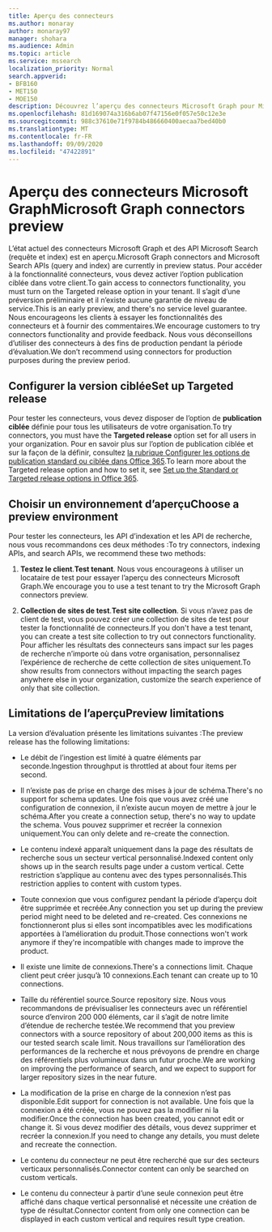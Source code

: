 ```yaml
---
title: Aperçu des connecteurs
ms.author: monaray
author: monaray97
manager: shohara
ms.audience: Admin
ms.topic: article
ms.service: mssearch
localization_priority: Normal
search.appverid:
- BFB160
- MET150
- MOE150
description: Découvrez l’aperçu des connecteurs Microsoft Graph pour Microsoft Search.
ms.openlocfilehash: 81d169074a316b6ab07f47156e0f057e50c12e3e
ms.sourcegitcommit: 988c37610e71f9784b486660400aecaa7bed40b0
ms.translationtype: MT
ms.contentlocale: fr-FR
ms.lasthandoff: 09/09/2020
ms.locfileid: "47422891"
---
```

# <a name="microsoft-graph-connectors-preview"></a><span data-ttu-id="5fbd3-103">Aperçu des connecteurs Microsoft Graph</span><span class="sxs-lookup"><span data-stu-id="5fbd3-103">Microsoft Graph connectors preview</span></span>

<span data-ttu-id="5fbd3-104">L’état actuel des connecteurs Microsoft Graph et des API Microsoft Search (requête et index) est en aperçu.</span><span class="sxs-lookup"><span data-stu-id="5fbd3-104">Microsoft Graph connectors and Microsoft Search APIs (query and index) are currently in preview status.</span></span> <span data-ttu-id="5fbd3-105">Pour accéder à la fonctionnalité connecteurs, vous devez activer l’option publication ciblée dans votre client.</span><span class="sxs-lookup"><span data-stu-id="5fbd3-105">To gain access to connectors functionality, you must turn on the Targeted release option in your tenant.</span></span> <span data-ttu-id="5fbd3-106">Il s’agit d’une préversion préliminaire et il n’existe aucune garantie de niveau de service.</span><span class="sxs-lookup"><span data-stu-id="5fbd3-106">This is an early preview, and there's no service level guarantee.</span></span> <span data-ttu-id="5fbd3-107">Nous encourageons les clients à essayer les fonctionnalités des connecteurs et à fournir des commentaires.</span><span class="sxs-lookup"><span data-stu-id="5fbd3-107">We encourage customers to try connectors functionality and provide feedback.</span></span> <span data-ttu-id="5fbd3-108">Nous vous déconseillons d’utiliser des connecteurs à des fins de production pendant la période d’évaluation.</span><span class="sxs-lookup"><span data-stu-id="5fbd3-108">We don’t recommend using connectors for production purposes during the preview period.</span></span>

## <a name="set-up-targeted-release"></a><span data-ttu-id="5fbd3-109">Configurer la version ciblée</span><span class="sxs-lookup"><span data-stu-id="5fbd3-109">Set up Targeted release</span></span>

<span data-ttu-id="5fbd3-110">Pour tester les connecteurs, vous devez disposer de l’option de **publication ciblée** définie pour tous les utilisateurs de votre organisation.</span><span class="sxs-lookup"><span data-stu-id="5fbd3-110">To try connectors, you must have the **Targeted release** option set for all users in your organization.</span></span> <span data-ttu-id="5fbd3-111">Pour en savoir plus sur l’option de publication ciblée et sur la façon de la définir, consultez [la rubrique Configurer les options de publication standard ou ciblée dans Office 365](https://docs.microsoft.com/office365/admin/manage/release-options-in-office-365?view=o365-worldwide).</span><span class="sxs-lookup"><span data-stu-id="5fbd3-111">To learn more about the Targeted release option and how to set it, see [Set up the Standard or Targeted release options in Office 365](https://docs.microsoft.com/office365/admin/manage/release-options-in-office-365?view=o365-worldwide).</span></span>

## <a name="choose-a-preview-environment"></a><span data-ttu-id="5fbd3-112">Choisir un environnement d’aperçu</span><span class="sxs-lookup"><span data-stu-id="5fbd3-112">Choose a preview environment</span></span>

<span data-ttu-id="5fbd3-113">Pour tester les connecteurs, les API d’indexation et les API de recherche, nous vous recommandons ces deux méthodes :</span><span class="sxs-lookup"><span data-stu-id="5fbd3-113">To try connectors, indexing APIs, and search APIs, we recommend these two methods:</span></span>

1. <span data-ttu-id="5fbd3-114">**Testez le client**.</span><span class="sxs-lookup"><span data-stu-id="5fbd3-114">**Test tenant**.</span></span>  <span data-ttu-id="5fbd3-115">Nous vous encourageons à utiliser un locataire de test pour essayer l’aperçu des connecteurs Microsoft Graph.</span><span class="sxs-lookup"><span data-stu-id="5fbd3-115">We encourage you to use a test tenant to try the Microsoft Graph connectors preview.</span></span>

2. <span data-ttu-id="5fbd3-116">**Collection de sites de test**.</span><span class="sxs-lookup"><span data-stu-id="5fbd3-116">**Test site collection**.</span></span> <span data-ttu-id="5fbd3-117">Si vous n’avez pas de client de test, vous pouvez créer une collection de sites de test pour tester la fonctionnalité de connecteurs.</span><span class="sxs-lookup"><span data-stu-id="5fbd3-117">If you don't have a test tenant, you can create a test site collection to try out connectors functionality.</span></span> <span data-ttu-id="5fbd3-118">Pour afficher les résultats des connecteurs sans impact sur les pages de recherche n’importe où dans votre organisation, personnalisez l’expérience de recherche de cette collection de sites uniquement.</span><span class="sxs-lookup"><span data-stu-id="5fbd3-118">To show results from connectors without impacting the search pages anywhere else in your organization, customize the search experience of only that site collection.</span></span>

## <a name="preview-limitations"></a><span data-ttu-id="5fbd3-119">Limitations de l’aperçu</span><span class="sxs-lookup"><span data-stu-id="5fbd3-119">Preview limitations</span></span>

<span data-ttu-id="5fbd3-120">La version d’évaluation présente les limitations suivantes :</span><span class="sxs-lookup"><span data-stu-id="5fbd3-120">The preview release has the following limitations:</span></span>

* <span data-ttu-id="5fbd3-121">Le débit de l’ingestion est limité à quatre éléments par seconde.</span><span class="sxs-lookup"><span data-stu-id="5fbd3-121">Ingestion throughput is throttled at about four items per second.</span></span>

* <span data-ttu-id="5fbd3-122">Il n’existe pas de prise en charge des mises à jour de schéma.</span><span class="sxs-lookup"><span data-stu-id="5fbd3-122">There's no support for schema updates.</span></span> <span data-ttu-id="5fbd3-123">Une fois que vous avez créé une configuration de connexion, il n’existe aucun moyen de mettre à jour le schéma.</span><span class="sxs-lookup"><span data-stu-id="5fbd3-123">After you create a connection setup, there's no way to update the schema.</span></span> <span data-ttu-id="5fbd3-124">Vous pouvez supprimer et recréer la connexion uniquement.</span><span class="sxs-lookup"><span data-stu-id="5fbd3-124">You can only delete and re-create the connection.</span></span>

* <span data-ttu-id="5fbd3-125">Le contenu indexé apparaît uniquement dans la page des résultats de recherche sous un secteur vertical personnalisé.</span><span class="sxs-lookup"><span data-stu-id="5fbd3-125">Indexed content only shows up in the search results page under a custom vertical.</span></span> <span data-ttu-id="5fbd3-126">Cette restriction s’applique au contenu avec des types personnalisés.</span><span class="sxs-lookup"><span data-stu-id="5fbd3-126">This restriction applies to content with custom types.</span></span>

* <span data-ttu-id="5fbd3-127">Toute connexion que vous configurez pendant la période d’aperçu doit être supprimée et recréée.</span><span class="sxs-lookup"><span data-stu-id="5fbd3-127">Any connection you set up during the preview period might need to be deleted and re-created.</span></span> <span data-ttu-id="5fbd3-128">Ces connexions ne fonctionneront plus si elles sont incompatibles avec les modifications apportées à l’amélioration du produit.</span><span class="sxs-lookup"><span data-stu-id="5fbd3-128">Those connections won't work anymore if they're incompatible with changes made to improve the product.</span></span>

* <span data-ttu-id="5fbd3-129">Il existe une limite de connexions.</span><span class="sxs-lookup"><span data-stu-id="5fbd3-129">There's a connections limit.</span></span> <span data-ttu-id="5fbd3-130">Chaque client peut créer jusqu’à 10 connexions.</span><span class="sxs-lookup"><span data-stu-id="5fbd3-130">Each tenant can create up to 10 connections.</span></span>

* <span data-ttu-id="5fbd3-131">Taille du référentiel source.</span><span class="sxs-lookup"><span data-stu-id="5fbd3-131">Source repository size.</span></span> <span data-ttu-id="5fbd3-132">Nous vous recommandons de prévisualiser les connecteurs avec un référentiel source d’environ 200 000 éléments, car il s’agit de notre limite d’étendue de recherche testée.</span><span class="sxs-lookup"><span data-stu-id="5fbd3-132">We recommend that you preview connectors with a source repository of about 200,000 items as this is our tested search scale limit.</span></span> <span data-ttu-id="5fbd3-133">Nous travaillons sur l’amélioration des performances de la recherche et nous prévoyons de prendre en charge des référentiels plus volumineux dans un futur proche.</span><span class="sxs-lookup"><span data-stu-id="5fbd3-133">We are working on improving the performance of search, and we expect to support for larger repository sizes in the near future.</span></span>

* <span data-ttu-id="5fbd3-134">La modification de la prise en charge de la connexion n’est pas disponible.</span><span class="sxs-lookup"><span data-stu-id="5fbd3-134">Edit support for connection is not available.</span></span> <span data-ttu-id="5fbd3-135">Une fois que la connexion a été créée, vous ne pouvez pas la modifier ni la modifier.</span><span class="sxs-lookup"><span data-stu-id="5fbd3-135">Once the connection has been created, you cannot edit or change it.</span></span> <span data-ttu-id="5fbd3-136">Si vous devez modifier des détails, vous devez supprimer et recréer la connexion.</span><span class="sxs-lookup"><span data-stu-id="5fbd3-136">If you need to change any details, you must delete and recreate the connection.</span></span>

* <span data-ttu-id="5fbd3-137">Le contenu du connecteur ne peut être recherché que sur des secteurs verticaux personnalisés.</span><span class="sxs-lookup"><span data-stu-id="5fbd3-137">Connector content can only be searched on custom verticals.</span></span>

* <span data-ttu-id="5fbd3-138">Le contenu du connecteur à partir d’une seule connexion peut être affiché dans chaque vertical personnalisé et nécessite une création de type de résultat.</span><span class="sxs-lookup"><span data-stu-id="5fbd3-138">Connector content from only one connection can be displayed in each custom vertical and requires result type creation.</span></span>
